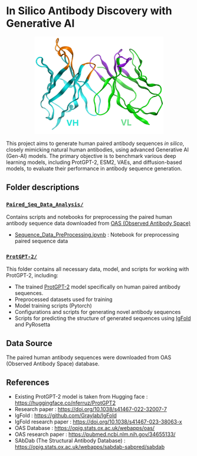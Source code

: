 # In Silico Antibody Discovery with Generative AI


<p align="center">
<img src="Paired_Seq_Data_Analysis/AB_Repo_page_4.png" alt="Image" width="350"/>
</p>

This project aims to generate human paired antibody sequences _in silico_, closely mimicking natural human antibodies, using advanced Generative AI (Gen-AI) models. The primary objective is to benchmark various deep learning models, including ProtGPT-2, ESM2, VAEs, and diffusion-based models, to evaluate their performance in antibody sequence generation.

## Folder descriptions 
### [`Paired_Seq_Data_Analysis/`](./Paired_Seq_Data_Analysis/)
Contains scripts and notebooks for preprocessing the paired human antibody sequence data downloaded from [OAS (Observed Antibody Space)](https://opig.stats.ox.ac.uk/webapps/oas/)

- [Sequence_Data_PreProcessing.ipynb](./Paired_Seq_Data_Analysis/Sequence_Data_PreProcessing.ipynb) : Notebook for preprocessing paired sequence data

### [`ProtGPT-2/`](./ProtGPT-2/)
This folder contains all necessary data, model, and scripts for working with ProtGPT-2, including:

- The trained [ProtGPT-2](./ProtGPT-2/models/protgpt2_antibody_model/) model specifically on human paired antibody sequences.
- Preprocessed datasets used for training
- Model training scripts (Pytorch)
- Configurations and scripts for generating novel antibody sequences
- Scripts for predicting the structure of generated sequences using [IgFold](https://github.com/Graylab/IgFold) and PyRosetta

## Data Source
The paired human antibody sequences were downloaded from OAS (Observed Antibody Space) database.


## References
- Existing ProtGPT-2 model is taken from Hugging face : https://huggingface.co/nferruz/ProtGPT2
- Research paper : https://doi.org/10.1038/s41467-022-32007-7
- IgFold : https://github.com/Graylab/IgFold
- IgFold research paper : https://doi.org/10.1038/s41467-023-38063-x
- OAS Database : https://opig.stats.ox.ac.uk/webapps/oas/
- OAS research paper : https://pubmed.ncbi.nlm.nih.gov/34655133/
- SAbDab (The Structural Antibody Database) : https://opig.stats.ox.ac.uk/webapps/sabdab-sabpred/sabdab

